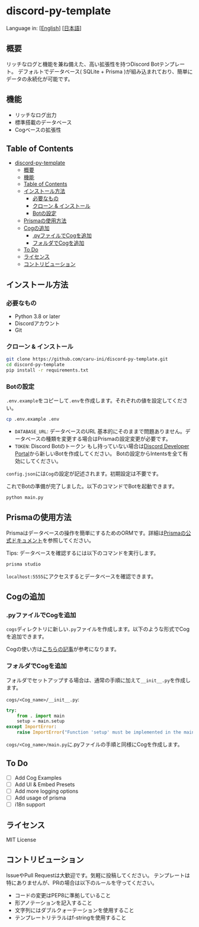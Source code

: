 # discord-py-template

Language in: [[English](README.md)] [[日本語](README_ja.md)]

## 概要

リッチなログと機能を兼ね備えた、高い拡張性を持つDiscord Botテンプレート。
デフォルトでデータベース( SQLite + Prisma )が組み込まれており、簡単にデータの永続化が可能です。

## 機能

- リッチなログ出力
- 標準搭載のデータベース
- Cogベースの拡張性

## Table of Contents

- [discord-py-template](#discord-py-template)
  - [概要](#概要)
  - [機能](#機能)
  - [Table of Contents](#table-of-contents)
  - [インストール方法](#インストール方法)
    - [必要なもの](#必要なもの)
    - [クローン \& インストール](#クローン--インストール)
    - [Botの設定](#botの設定)
  - [Prismaの使用方法](#prismaの使用方法)
  - [Cogの追加](#cogの追加)
    - [.pyファイルでCogを追加](#pyファイルでcogを追加)
    - [フォルダでCogを追加](#フォルダでcogを追加)
  - [To Do](#to-do)
  - [ライセンス](#ライセンス)
  - [コントリビューション](#コントリビューション)

## インストール方法

### 必要なもの

- Python 3.8 or later
- Discordアカウント
- Git

### クローン & インストール

```bash
git clone https://github.com/caru-ini/discord-py-template.git
cd discord-py-template
pip install -r requirements.txt
```

### Botの設定

`.env.example`をコピーして`.env`を作成します。それぞれの値を設定してください。

```bash
cp .env.example .env
```

- `DATABASE_URL`: データベースのURL
    基本的にそのままで問題ありません。データベースの種類を変更する場合はPrismaの設定変更が必要です。
- `TOKEN`: Discord Botのトークン
    もし持っていない場合は[Discord Developer Portal](https://discord.com/developers/applications)から新しいBotを作成してください。
    Botの設定からIntentsを全て有効にしてください。

`config.json`には`Cog`の設定が記述されます。初期設定は不要です。

これでBotの準備が完了しました。以下のコマンドでBotを起動できます。

```bash
python main.py
```

## Prismaの使用方法

Prismaはデータベースの操作を簡単にするためのORMです。詳細は[Prismaの公式ドキュメント](https://www.prisma.io/docs/)を参照してください。

Tips: データベースを確認するには以下のコマンドを実行します。

```bash
prisma studio
```

`localhost:5555`にアクセスするとデータベースを確認できます。

## Cogの追加

### .pyファイルでCogを追加

`cogs`ディレクトリに新しい`.py`ファイルを作成します。以下のような形式でCogを追加できます。

Cogの使い方は[こちらの記事](https://zenn.dev/nano_sudo/articles/a00db1a55d6c4c)が参考になります。

### フォルダでCogを追加

フォルダでセットアップする場合は、通常の手順に加えて`__init__.py`を作成します。

`cogs/<Cog_name>/__init__.py`:

```python
try:
    from . import main
    setup = main.setup
except ImportError:
    raise ImportError("Function 'setup' must be implemented in the main module of the cog")
```

`cogs/<Cog_name>/main.py`に.pyファイルの手順と同様にCogを作成します。

## To Do

- [ ] Add Cog Examples
- [ ] Add UI & Embed Presets
- [ ] Add more logging options
- [ ] Add usage of prisma
- [ ] i18n support

## ライセンス

MIT License

## コントリビューション

IssueやPull Requestは大歓迎です。気軽に投稿してください。
テンプレートは特にありませんが、PRの場合は以下のルールを守ってください。

- コードの変更はPEP8に準拠していること
- 形アノテーションを記入すること
- 文字列にはダブルクォーテーションを使用すること
- テンプレートリテラルはf-stringを使用すること
